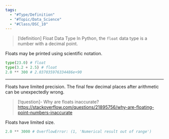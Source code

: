```yaml
---
tags:
  - "#Type/Definition"
  - "#Topic/Data_Science"
  - "#Class/DSC_10"
---
```


> [!definition] Float Data Type
> In Python, the `float` data type is a number with a decimal point.

Floats may be printed using scientific notation.

```python
type(23.0) # float
type(3.2 + 2.5) # float
2.0 ** 300 # 2.037035976334486e+90
```

---

Floats have limited precision. The final few decimal places after arithmetic can be unexpectedly wrong. 
> [!question]- Why are floats inaccurate?
> https://stackoverflow.com/questions/21895756/why-are-floating-point-numbers-inaccurate

Floats have limited size. 
```python
2.0 ** 3000 # OverflowError: (1, 'Numerical result out of range')
```